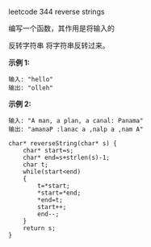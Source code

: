 leetcode 344 reverse strings

编写一个函数，其作用是将输入的

反转字符串  将字符串反转过来。

**示例 1:**

```
输入: "hello"
输出: "olleh"

```

**示例 2:**

```
输入: "A man, a plan, a canal: Panama"
输出: "amanaP :lanac a ,nalp a ,nam A"
```

```
char* reverseString(char* s) {
    char* start=s;
    char* end=s+strlen(s)-1;
    char t;
    while(start<end)
    {
        t=*start;
        *start=*end;
        *end=t;
        start++;
        end--;
    }
    return s;
}
```

